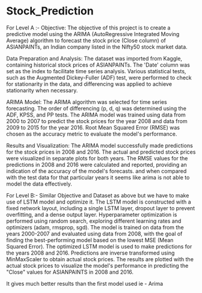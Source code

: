 # Stock_Prediction
For Level A :-
Objective: The objective of this project is to create a predictive model using the ARIMA (AutoRegressive Integrated Moving Average) algorithm to forecast the stock price (Close column) of ASIANPAINTs, an Indian company listed in the Nifty50 stock market data.

Data Preparation and Analysis: The dataset was imported from Kaggle, containing historical stock prices of ASIANPAINTs. The 'Date' column was set as the index to facilitate time series analysis. Various statistical tests, such as the Augmented Dickey-Fuller (ADF) test, were performed to check for stationarity in the data, and differencing was applied to achieve stationarity when necessary.

ARIMA Model: The ARIMA algorithm was selected for time series forecasting. The order of differencing (p, d, q) was determined using the ADF, KPSS, and PP tests. The ARIMA model was trained using data from 2000 to 2007 to predict the stock prices for the year 2008 and data from 2009 to 2015 for the year 2016. Root Mean Squared Error (RMSE) was chosen as the accuracy metric to evaluate the model's performance.

Results and Visualization: The ARIMA model successfully made predictions for the stock prices in 2008 and 2016. The actual and predicted stock prices were visualized in separate plots for both years. The RMSE values for the predictions in 2008 and 2016 were calculated and reported, providing an indication of the accuracy of the model's forecasts. and when compared with the test data for that particular years it seems like arima is not able to model the data effectively.


For Level B:- Similar Objective and Dataset as above but we have to make use of LSTM model and optimize it.
The LSTM model is constructed with a fixed network layout, including a single LSTM layer, dropout layer to prevent overfitting, and a dense output layer.
Hyperparameter optimization is performed using random search, exploring different learning rates and optimizers (adam, rmsprop, sgd).
The model is trained on data from the years 2000-2007 and evaluated using data from 2008, with the goal of finding the best-performing model based on the lowest MSE (Mean Squared Error).
The optimized LSTM model is used to make predictions for the years 2008 and 2016.
Predictions are inverse transformed using MinMaxScaler to obtain actual stock prices.
The results are plotted with the actual stock prices to visualize the model's performance in predicting the "Close" values for ASIANPAINTS in 2008 and 2016.

It gives much better results than the first model used ie - Arima
